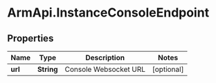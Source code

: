 # ArmApi.InstanceConsoleEndpoint

## Properties

Name | Type | Description | Notes
------------ | ------------- | ------------- | -------------
**url** | **String** | Console Websocket URL | [optional] 



